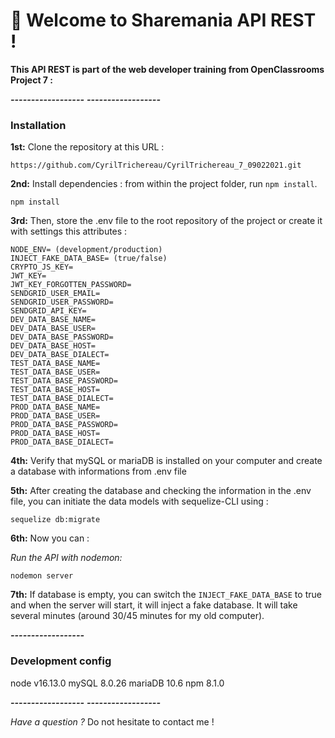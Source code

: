 # 🚀 Welcome to Sharemania API REST !

**This API REST is part of the web developer training from OpenClassrooms**
**Project 7 :**

**_------------------_**
**_------------------_**

### Installation

**1st:** Clone the repository at this URL :

```
https://github.com/CyrilTrichereau/CyrilTrichereau_7_09022021.git
```

**2nd:** Install dependencies : from within the project folder, run `npm install`.

```
npm install
```

**3rd:** Then, store the .env file to the root repository of the project or create it with settings this attributes :

```env
NODE_ENV= (development/production)
INJECT_FAKE_DATA_BASE= (true/false)
CRYPTO_JS_KEY=
JWT_KEY=
JWT_KEY_FORGOTTEN_PASSWORD=
SENDGRID_USER_EMAIL=
SENDGRID_USER_PASSWORD=
SENDGRID_API_KEY=
DEV_DATA_BASE_NAME=
DEV_DATA_BASE_USER=
DEV_DATA_BASE_PASSWORD=
DEV_DATA_BASE_HOST=
DEV_DATA_BASE_DIALECT=
TEST_DATA_BASE_NAME=
TEST_DATA_BASE_USER=
TEST_DATA_BASE_PASSWORD=
TEST_DATA_BASE_HOST=
TEST_DATA_BASE_DIALECT=
PROD_DATA_BASE_NAME=
PROD_DATA_BASE_USER=
PROD_DATA_BASE_PASSWORD=
PROD_DATA_BASE_HOST=
PROD_DATA_BASE_DIALECT=
```

**4th:** Verify that mySQL or mariaDB is installed on your computer and create a database with informations from .env file

**5th:** After creating the database and checking the information in the .env file, you can initiate the data models with sequelize-CLI using :

```
sequelize db:migrate
```

**6th:** Now you can :

_Run the API with nodemon:_

```
nodemon server
```

**7th:** If database is empty, you can switch the `INJECT_FAKE_DATA_BASE` to true and when the server will start, it will inject a fake database. It will take several minutes (around 30/45 minutes for my old computer).

**_------------------_**

### Development config

node v16.13.0
mySQL 8.0.26
mariaDB 10.6
npm 8.1.0

**_------------------_**
**_------------------_**

_Have a question ?_
Do not hesitate to contact me !
